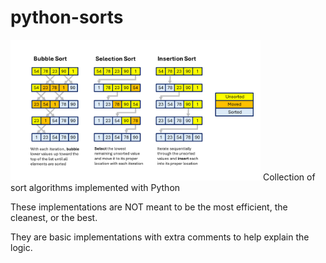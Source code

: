 # python-sorts
<img src="SortingAlgorithms.png" alt="Sorting Algorithm Graphical Representation" width="400">
Collection of sort algorithms implemented with Python

These implementations are NOT meant to be the most efficient, the cleanest, or the best.

They are basic implementations with extra comments to help explain the logic.
